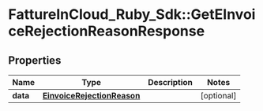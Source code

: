 # FattureInCloud_Ruby_Sdk::GetEInvoiceRejectionReasonResponse

## Properties

| Name | Type | Description | Notes |
| ---- | ---- | ----------- | ----- |
| **data** | [**EinvoiceRejectionReason**](EinvoiceRejectionReason.md) |  | [optional] |

